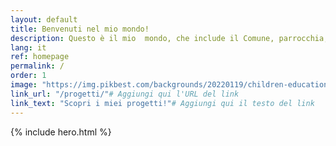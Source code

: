 ```yaml
---
layout: default
title: Benvenuti nel mio mondo!
description: Questo è il mio  mondo, che include il Comune, parrocchia, oratorio, grest, associazioni, biblioteca, dev world, tech forum, Govern Developers Forum, social, jekyll, hugo, wordpress e molto altro che è dentro al mio mondo!
lang: it
ref: homepage
permalink: /
order: 1
image: "https://img.pikbest.com/backgrounds/20220119/children-education-blue-sky-and-grass_6243384.jpg!sw800"
link_url: "/progetti/"# Aggiungi qui l'URL del link
link_text: "Scopri i miei progetti!"# Aggiungi qui il testo del link
---
```


{% include hero.html %}

<main class="container my-4" markdown="1">

</main>

